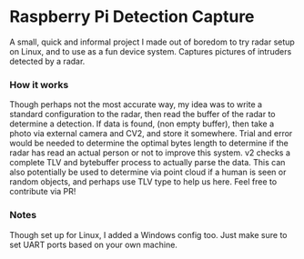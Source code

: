 # Raspberry Pi Detection Capture
A small, quick and informal project I made out of boredom to try radar setup on Linux, and to use as a fun device system. Captures pictures of intruders detected by a radar.

### How it works
Though perhaps not the most accurate way, my idea was to write a standard configuration to the radar, then read the buffer of the radar to determine a detection. If data is found, (non empty buffer), then take a photo via external camera and CV2, and store it somewhere. Trial and error would be needed to determine the optimal bytes length to determine if the radar has read an actual person or not to improve this system. v2 checks a complete TLV and bytebuffer process to actually parse the data. This can also potentially be used to determine via point cloud if a human is seen or random objects, and perhaps use TLV type to help us here. Feel free to contribute via PR!

### Notes
Though set up for Linux, I added a Windows config too. Just make sure to set UART ports based on your own machine.

